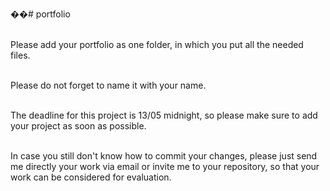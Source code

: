 ��#   p o r t f o l i o 

<br> Please add your portfolio as one folder, in which you put all the needed files.

<br> Please do not forget to name it with your name.

<br> The deadline for this project is 13/05 midnight, so please make sure to add your project as soon as possible.

<br> In case you still don't know how to commit your changes, please just send me directly your work via email or invite me to your repository, so that your work can be considered for evaluation. 
